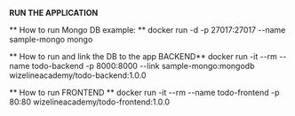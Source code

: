 **RUN THE APPLICATION**

** How to run Mongo DB example: **
docker run -d -p 27017:27017 --name sample-mongo mongo

** How to run and link the DB to the app BACKEND**
docker run -it --rm --name todo-backend -p 8000:8000 --link sample-mongo:mongodb wizelineacademy/todo-backend:1.0.0

** How to run  FRONTEND **
docker run -it --rm --name todo-frontend -p 80:80 wizelineacademy/todo-frontend:1.0.0